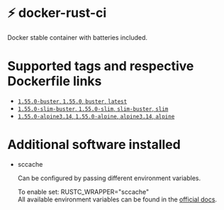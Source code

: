 # ⚡️ docker-rust-ci
Docker stable container with batteries included.

# Supported tags and respective Dockerfile links

* [`1.55.0-buster`, `1.55.0`, `buster`, `latest`](https://github.com/valkum/docker-rust-ci/blob/1.55.0/buster/Dockerfile)
* [`1.55.0-slim-buster`, `1.55.0-slim`, `slim-buster`, `slim`](https://github.com/valkum/docker-rust-ci/blob/1.55.0/buster/slim/Dockerfile)
* [`1.55.0-alpine3.14`, `1.55.0-alpine`, `alpine3.14`, `alpine`](https://github.com/valkum/docker-rust-ci/blob/1.55.0/alpine3.14/Dockerfile)

# Additional software installed
* sccache

  Can be configured by passing different environment variables.

  To enable set: RUSTC_WRAPPER="sccache"<br>
  All available environment variables can be found in the [official docs](https://github.com/mozilla/sccache/blob/master/README.md#storage-options).
  
